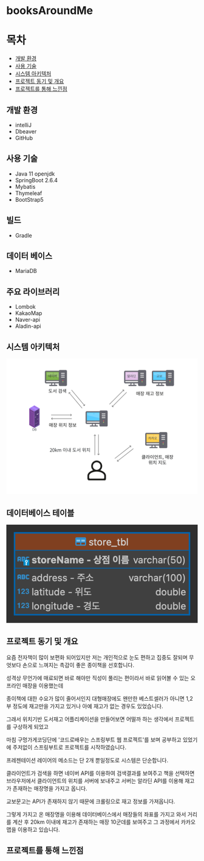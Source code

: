 # booksAroundMe
# 목차
* [개발 환경](#개발-환경)
* [사용 기술](#사용-기술)
* [시스템 아키텍처](#시스템-아키텍처)
* [프로젝트 동기 및 개요](#프로젝트-동기-및-개요)
* [프로젝트를 통해 느낀점](#프로젝트를-통해-느낀점)

## 개발 환경
* intelliJ
* Dbeaver
* GitHub

## 사용 기술
* Java 11 openjdk
* SpringBoot 2.6.4
* Mybatis
* Thymeleaf
* BootStrap5

## 빌드
* Gradle

## 데이터 베이스
* MariaDB

## 주요 라이브러리
* Lombok
* KakaoMap
* Naver-api
* Aladin-api

## 시스템 아키텍처
<img src="src/main/resources/static/images/attach1.png">

## 데이터베이스 테이블
<img src="src/main/resources/static/images/attach2.png">

## 프로젝트 동기 및 개요
요즘 전자책이 많이 보편화 되어있지만 저는 개인적으로 눈도 편하고 집중도 잘되며 무엇보다 손으로 느껴지는 촉감이 좋은 종이책을 선호합니다.

성격상 무언가에 매료되면 바로 해야만 직성이 풀리는 편이라서 바로 읽어볼 수 있는 오프라인 매장을 이용했는데

종이책에 대한 수요가 많이 줄어서인지 대형매장에도 왠만한 베스트셀러가 아니면 1,2부 정도에 재고만을 가지고 있거나 아예 재고가 없는 경우도 있었습니다.

그래서 위치기반 도서재고 어플리케이션을 만들어보면 어떨까 하는 생각에서 프로젝트를 구상하게 되었고

마침 구멍가게코딩단에 '코드로배우는 스프링부트 웹 프로젝트'를 보며 공부하고 있었기에 주저없이 스프링부트로 프로젝트를 시작하였습니다.

프레젠테이션 레이어의 메소드는 단 2개 뿐일정도로 시스템은 단순합니다.

클라이언트가 검색을 하면 네이버 API를 이용하여 검색결과를 보여주고 책을 선택하면 브라우저에서 클라이언트의 위치를 서버에 보내주고 서버는 알라딘 API를 이용해 재고가 존재하는 매장명을 가지고 옵니다.

교보문고는 API가 존재하지 않기 때문에 크롤링으로 재고 정보를 가져옵니다.

그렇게 가지고 온 매장명을 이용해 데이터베이스에서 매장들의 좌표를 가지고 와서 거리를 계산 후 20km 이내에 재고가 존재하는 매장 10군데를 보여주고 그 과정에서 카카오맵을 이용하고 있습니다.

## 프로젝트를 통해 느낀점

